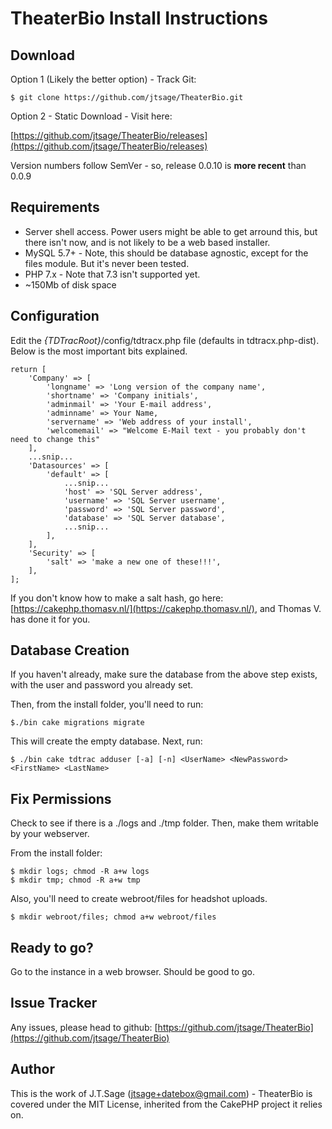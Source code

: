 # TheaterBio Install Instructions

## Download

Option 1 (Likely the better option) - Track Git:

    $ git clone https://github.com/jtsage/TheaterBio.git

Option 2 - Static Download - Visit here:

[https://github.com/jtsage/TheaterBio/releases](https://github.com/jtsage/TheaterBio/releases)

Version numbers follow SemVer - so, release 0.0.10 is **more recent** than 0.0.9

## Requirements

* Server shell access.  Power users might be able to get arround this, but there isn't now, and is 
not likely to be a web based installer.
* MySQL 5.7+ - Note, this should be database agnostic, except for the files module.  But it's 
never been tested.
* PHP 7.x - Note that 7.3 isn't supported yet.
* ~150Mb of disk space

## Configuration

Edit the _{TDTracRoot}_/config/tdtracx.php file (defaults in tdtracx.php-dist).  Below is the most 
important bits explained. 

    return [
        'Company' => [
            'longname' => 'Long version of the company name',
            'shortname' => 'Company initials',
            'adminmail' => 'Your E-mail address',
            'adminname' => Your Name,
            'servername' => 'Web address of your install',
            'welcomemail' => "Welcome E-Mail text - you probably don't need to change this"
        ],
        ...snip...
        'Datasources' => [
            'default' => [
                ...snip...
                'host' => 'SQL Server address',
                'username' => 'SQL Server username',
                'password' => 'SQL Server password',
                'database' => 'SQL Server database',
                ...snip...
            ],
        ],
        'Security' => [
            'salt' => 'make a new one of these!!!',
        ],
    ];

If you don't know how to make a salt hash, go here: 
[https://cakephp.thomasv.nl/](https://cakephp.thomasv.nl/), and Thomas V. has done it for you.

## Database Creation

If you haven't already, make sure the database from the above step exists, with the user and 
password you already set.

Then, from the install folder, you'll need to run:

    $./bin cake migrations migrate

This will create the empty database.  Next, run:

    $ ./bin cake tdtrac adduser [-a] [-n] <UserName> <NewPassword> <FirstName> <LastName>

## Fix Permissions

Check to see if there is a ./logs and ./tmp folder.  Then, make them writable by your webserver.

From the install folder:

    $ mkdir logs; chmod -R a+w logs
    $ mkdir tmp; chmod -R a+w tmp

Also, you'll need to create webroot/files for headshot uploads.

    $ mkdir webroot/files; chmod a+w webroot/files

## Ready to go?

Go to the instance in a web browser.  Should be good to go.

## Issue Tracker

Any issues, please head to github: 
[https://github.com/jtsage/TheaterBio](https://github.com/jtsage/TheaterBio)

## Author

This is the work of J.T.Sage (jtsage+datebox@gmail.com) - TheaterBio is covered under
the MIT License, inherited from the CakePHP project it relies on.